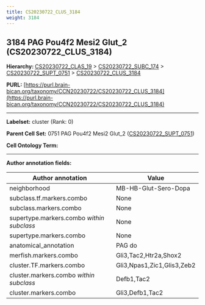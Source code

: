 ```yaml
---
title: CS20230722_CLUS_3184
weight: 3184
---
```

## 3184 PAG Pou4f2 Mesi2 Glut_2 (CS20230722_CLUS_3184)
<b>Hierarchy: </b>
[CS20230722_CLAS_19](../CS20230722_CLAS_19) >
[CS20230722_SUBC_174](../CS20230722_SUBC_174) >
[CS20230722_SUPT_0751](../CS20230722_SUPT_0751) >
[CS20230722_CLUS_3184](../CS20230722_CLUS_3184)

**PURL:** [https://purl.brain-bican.org/taxonomy/CCN20230722/CS20230722_CLUS_3184](https://purl.brain-bican.org/taxonomy/CCN20230722/CS20230722_CLUS_3184)

---


**Labelset:** cluster (Rank: 0)

**Parent Cell Set:** 0751 PAG Pou4f2 Mesi2 Glut_2 ([CS20230722_SUPT_0751](../CS20230722_SUPT_0751))



**Cell Ontology Term:** 

[MARKER GENES.]: #


---

[TRANSFERRED ANNOTATIONS.]: #


[AUTHOR ANNOTATION FIELDS.]: #


**Author annotation fields:**

| Author annotation | Value |
|-------------------|-------|
|neighborhood|MB-HB-Glut-Sero-Dopa|
|subclass.tf.markers.combo|None|
|subclass.markers.combo|None|
|supertype.markers.combo _within subclass_|None|
|supertype.markers.combo|None|
|anatomical_annotation|PAG do|
|merfish.markers.combo|Gli3,Tac2,Htr2a,Shox2|
|cluster.TF.markers.combo|Gli3,Npas1,Zic1,Glis3,Zeb2|
|cluster.markers.combo _within subclass_|Defb1,Tac2|
|cluster.markers.combo|Gli3,Defb1,Tac2|
